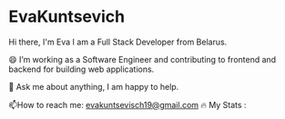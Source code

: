 # EvaKuntsevich
Hi there, I'm Eva
I am a Full Stack Developer  from Belarus.

😄 I’m working as a Software Engineer and contributing to frontend and backend for building web applications.

💬 Ask me about anything, I am happy to help.

📫How to reach me: evakuntsevisch19@gmail.com
🔥 My Stats :
